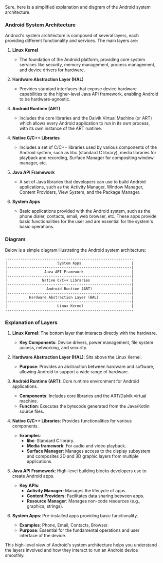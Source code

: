 Sure, here is a simplified explanation and diagram of the Android system architecture.

### Android System Architecture

Android's system architecture is composed of several layers, each providing different functionality and services. The main layers are:

1. **Linux Kernel**
   - The foundation of the Android platform, providing core system services like security, memory management, process management, and device drivers for hardware.

2. **Hardware Abstraction Layer (HAL)**
   - Provides standard interfaces that expose device hardware capabilities to the higher-level Java API framework, enabling Android to be hardware-agnostic.

3. **Android Runtime (ART)**
   - Includes the core libraries and the Dalvik Virtual Machine (or ART) which allows every Android application to run in its own process, with its own instance of the ART runtime.

4. **Native C/C++ Libraries**
   - Includes a set of C/C++ libraries used by various components of the Android system, such as libc (standard C library), media libraries for playback and recording, Surface Manager for compositing window manager, etc.

5. **Java API Framework**
   - A set of Java libraries that developers can use to build Android applications, such as the Activity Manager, Window Manager, Content Providers, View System, and the Package Manager.

6. **System Apps**
   - Basic applications provided with the Android system, such as the phone dialer, contacts, email, web browser, etc. These apps provide basic functionalities for the user and are essential for the system's basic operations.

### Diagram

Below is a simple diagram illustrating the Android system architecture:

```plaintext
-----------------------------------------------------------
|                       System Apps                       |
|---------------------------------------------------------|
|                 Java API Framework                      |
|---------------------------------------------------------|
|                Native C/C++ Libraries                   |
|---------------------------------------------------------|
|                  Android Runtime (ART)                  |
|---------------------------------------------------------|
|          Hardware Abstraction Layer (HAL)               |
|---------------------------------------------------------|
|                       Linux Kernel                      |
-----------------------------------------------------------
```

### Explanation of Layers

1. **Linux Kernel**: The bottom layer that interacts directly with the hardware.
   - **Key Components**: Device drivers, power management, file system access, networking, and security.

2. **Hardware Abstraction Layer (HAL)**: Sits above the Linux Kernel.
   - **Purpose**: Provides an abstraction between hardware and software, allowing Android to support a wide range of hardware.

3. **Android Runtime (ART)**: Core runtime environment for Android applications.
   - **Components**: Includes core libraries and the ART/Dalvik virtual machine.
   - **Function**: Executes the bytecode generated from the Java/Kotlin source files.

4. **Native C/C++ Libraries**: Provides functionalities for various components.
   - **Examples**: 
     - **libc**: Standard C library.
     - **Media framework**: For audio and video playback.
     - **Surface Manager**: Manages access to the display subsystem and composites 2D and 3D graphic layers from multiple applications.

5. **Java API Framework**: High-level building blocks developers use to create Android apps.
   - **Key APIs**:
     - **Activity Manager**: Manages the lifecycle of apps.
     - **Content Providers**: Facilitates data sharing between apps.
     - **Resource Manager**: Manages non-code resources (e.g., graphics, strings).

6. **System Apps**: Pre-installed apps providing basic functionality.
   - **Examples**: Phone, Email, Contacts, Browser.
   - **Purpose**: Essential for the fundamental operations and user interface of the device.

This high-level view of Android's system architecture helps you understand the layers involved and how they interact to run an Android device smoothly.